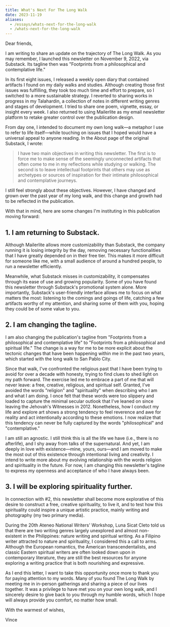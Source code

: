 ```yaml
---
title: What's Next For The Long Walk
date: 2023-11-19
aliases:
  - /essays/whats-next-for-the-long-walk
  - /whats-next-for-the-long-walk
---
```


Dear friends,

I am writing to share an update on the trajectory of The Long Walk. As you may remember, I launched this newsletter on November 9, 2022, via Substack. Its tagline then was "Footprints from a philosophical and contemplative life."

In its first eight issues, I released a weekly open diary that contained artifacts I found on my daily walks and studies. Although creating those first issues was fulfilling, they took too much time and effort to prepare, so I switched to a more sustainable strategy. I reverted to sharing works in progress in my Talahardin, a collection of notes in different writing genres and stages of development. I tried to share one poem, vignette, essay, or insight every week. I also returned to using Mailerlite as my email newsletter platform to retake greater control over the publication design.

From day one, I intended to document my own long walk—a metaphor I use to refer to life itself—while touching on issues that I hoped would have a universal appeal to anyone reading. In the About page of the original Substack, I wrote:

> I have two main objectives in writing this newsletter. The first is to force me to make sense of the seemingly unconnected artifacts that often come to me in my reflections while studying or walking. The second is to leave intellectual footprints that others may use as archetypes or sources of inspiration for their intimate philosophical and contemplative journeys.

I still feel strongly about these objectives. However, I have changed and grown over the past year of my long walk, and this change and growth had to be reflected in the publication.

With that in mind, here are some changes I'm instituting in this publication moving forward:

## 1. I am returning to Substack.

Although Mailerlite allows more customizability than Substack, the company running it is losing integrity by the day, removing necessary functionalities that I have greatly depended on in their free tier. This makes it more difficult for someone like me, with a small audience of around a hundred people, to run a newsletter efficiently.

Meanwhile, what Substack misses in customizability, it compensates through its ease of use and growing popularity. Some of you have found this newsletter through Substack's promotional system alone. More importantly, Substack's user-friendly interface allows me to focus on what matters the most: listening to the comings and goings of life, catching a few artifacts worthy of my attention, and sharing some of them with you, hoping they could be of some value to you.

## 2. I am changing the tagline.

I am also changing the publication's tagline from "Footprints from a philosophical and contemplative life" to "Footprints from a philosophical and spiritual life." The change is a way for me to be more explicit about the tectonic changes that have been happening within me in the past two years, which started with the long walk to San Pablo City.

Since that walk, I've confronted the religious past that I have been trying to avoid for over a decade with honesty, trying to find clues to shed light on my path forward. The exercise led me to embrace a part of me that will never leave: a free, creative, religious, and spiritual self. Granted, I've avoided the words "religion" and "spirituality" when describing who I am and what I am doing. I once felt that these words were too slippery and loaded to capture the minimal secular outlook that I've leaned on since leaving the Jehovah's Witnesses in 2012. Nonetheless, how I conduct my life and explore art shows a strong tendency to feel reverence and awe for reality and act intentionally according to these emotions. I now realize that this tendency can never be fully captured by the words "philosophical" and "contemplative."

I am still an agnostic. I still think this is all the life we have (i.e., there is no afterlife), and I shy away from talks of the supernatural. And yet, I am deeply in love with existence—mine, yours, ours—and I am moved to make the most out of this existence through intentional living and creativity. I intend to write more about my evolving relationship with the words religion and spirituality in the future. For now, I am changing this newsletter's tagline to express my openness and acceptance of who I have always been.

## 3. I will be exploring spirituality further.

In connection with #2, this newsletter shall become more explorative of this desire to construct a free, creative spirituality, to live it, and to test how this spirituality could inspire a unique artistic practice, mainly writing and photography (my two primary media).

During the 20th Ateneo National Writers' Workshop, Luna Sicat Cleto told us that there are two writing genres largely unexplored and almost non-existent in the Philippines: nature writing and spiritual writing. As a Filipino writer attracted to nature and spirituality, I considered this a call to arms. Although the European romantics, the American transcendentalists, and classic Eastern spiritual writers are often looked down upon in contemporary literature, they are still the best resources for anyone exploring a writing practice that is both nourishing and expressive.

As I end this letter, I want to take this opportunity once more to thank you for paying attention to my words. Many of you found The Long Walk by meeting me in in-person gatherings and sharing a piece of our lives together. It was a privilege to have met you on your own long walk, and I sincerely desire to give back to you through my humble words, which I hope will always provide you comfort, no matter how small.

With the warmest of wishes,

Vince
